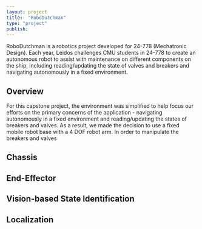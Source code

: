 ```yaml
---
layout: project
title:  "RoboDutchman"
type: "project"
publish: 
---
```


RoboDutchman is a robotics project developed for 24-778 (Mechatronic Design). Each year, Leidos challenges CMU students in 24-778 to create an autonomous robot to assist with maintenance on different components on the ship, including reading/updating the state of valves and breakers and navigating autonomously in a fixed environment. 

<!--more-->
 
## Overview

For this capstone project, the environment was simplified to help focus our efforts on the primary concerns of the application - navigating autonomously in a fixed environment and reading/updating the states of breakers and valves. As a result, we made the decision to use a fixed mobile robot base with a 4 DOF robot arm. In order to manipulate the breakers and valves

## Chassis 

## End-Effector

## Vision-based State Identification

## Localization